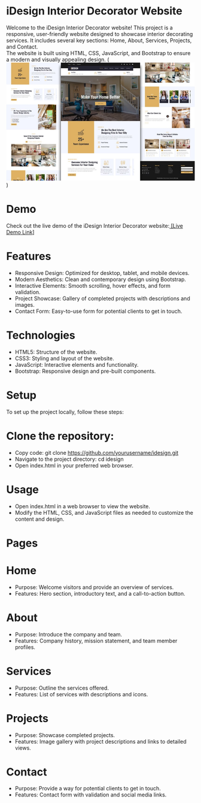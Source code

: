 # iDesign Interior Decorator Website

Welcome to the iDesign Interior Decorator website! This project is a responsive, user-friendly website designed to showcase interior decorating services.
It includes several key sections: Home, About, Services, Projects, and Contact.  
The website is built using HTML, CSS, JavaScript, and Bootstrap to ensure a modern and visually appealing design.
(![Project Logo](interior-design-html-template.jpg))
# Demo
Check out the live demo of the iDesign Interior Decorator website:[ [Live Demo Link]](https://hadiqaaziz.github.io/iDesign/)

# Features
- Responsive Design:  Optimized for desktop, tablet, and mobile devices.
- Modern Aesthetics: Clean and contemporary design using Bootstrap.
- Interactive Elements: Smooth scrolling, hover effects, and form validation.
- Project Showcase: Gallery of completed projects with descriptions and images.
- Contact Form: Easy-to-use form for potential clients to get in touch.
# Technologies
- HTML5: Structure of the website.
- CSS3: Styling and layout of the website.
- JavaScript: Interactive elements and functionality.
- Bootstrap: Responsive design and pre-built components.
# Setup
To set up the project locally, follow these steps:

# Clone the repository:
- Copy code:  git clone https://github.com/yourusername/idesign.git 
- Navigate to the project directory: cd idesign 
- Open index.html in your preferred web browser. 
# Usage
- Open index.html in a web browser to view the website. 
- Modify the HTML, CSS, and JavaScript files as needed to customize the content and design. 
# Pages
# Home
- Purpose: Welcome visitors and provide an overview of services. 
- Features: Hero section, introductory text, and a call-to-action button.
# About
- Purpose: Introduce the company and team.
- Features: Company history, mission statement, and team member profiles.
# Services
- Purpose: Outline the services offered.
- Features: List of services with descriptions and icons.
# Projects
- Purpose: Showcase completed projects.
- Features: Image gallery with project descriptions and links to detailed views.
# Contact
- Purpose: Provide a way for potential clients to get in touch.
- Features: Contact form with validation and social media links.
